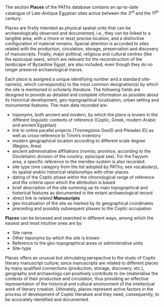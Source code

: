 The section **Places** of the PAThs database contains an up-to-date catalogue of Late-Antique Egyptian sites active between the 3<sup>rd</sup> and the 11<sup>th</sup> century.

Places are firstly intended as physical spatial units that can be archaeologically observed and documented, i.e., they can be linked to a tangible area, with a (more or less) precise location, and a distinctive configuration of material remains. Special attention is accorded to sites related with the production, circulation, storage, preservation and discovery of manuscripts.
Finally, major political, religious and cultural centres (like the episcopal sees), which are relevant for the reconstruction of the landscape of Byzantine Egypt, are also included, even though they do no longer preserve archaeological traces.

Each place is assigned a unique identifying number and a standard site-name(s), which correspond(s) to the most common designation(s) by which the site is mentioned in scholarly literature. The following fields are designed to provide as detailed and complete information as possible about its historical development, geo-topographical localisation, urban setting and monumental features. The main data recorded are:

-	toponyms, both ancient and modern, by which the place is known in the different linguistic contexts of reference (Coptic, Greek, modern Arabic and ancient Egyptian)
-	link to online parallel projects (Trismegistos GeoID and Pleiades ID) as well as cross-reference to Timm’s inventory
- modern geographical location according to different scale degree (Region; Area)
- ancient administrative affiliations (nomòs; province, according to the Diocletianic division of the country; episcopal see). For the Fayyum area, a specific reference to the merides-system is also recorded.
-	site type (one category from the list adopted by PAThs; see vocabulary), its spatial and/or historical relationships with other places
-	dating of the Coptic phase within the chronological range of reference and the criteria upon which the attribution is based
-	brief description of the site summing up its main topographical and historical features as documented in the extant archaeological record
-	direct link to related **Manuscripts**
-	geo-localisation of the site as marked by its geographical coordinates
-	preceding and possibly subsequent phases to the Coptic occupation

**Places** can be browsed and searched in different ways, among which the easiest and most intuitive ones are by:

-	Site name
-	Other toponyms by which the site is known
-	Reference to the geo-topographical areas or administrative units
-	Site-type

Places offers an unusual but stimulating perspective to the study of Coptic literary manuscript culture; since manuscripts are related to different places by many qualified connections (production, storage, discovery, etc.), geography and archaeology can positively contribute to (re-)materialise the contexts of their production and circulation, thus providing an effective representation of the historical and cultural environment of the intellectual work of literary creation. Ultimately, places represent active factors in the process of development of Coptic literature and they need, consequently, to be accurately identified and documented.
